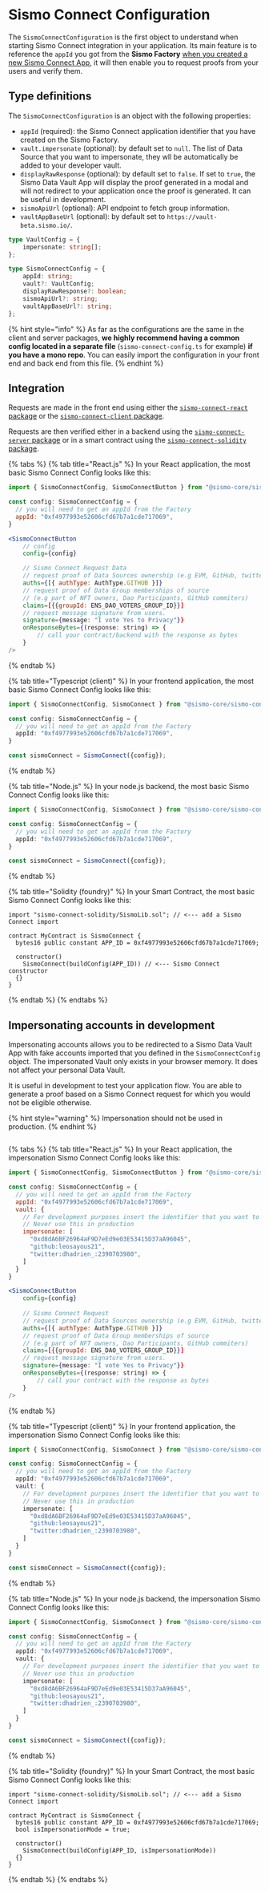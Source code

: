 # Sismo Connect Configuration

The `SismoConnectConfiguration` is the first object to understand when starting Sismo Connect integration in your application. Its main feature is to reference the `appId` you got from the **Sismo Factory** [when you created a new Sismo Connect App](../tutorials/create-a-sismo-connect-app.md), it will then enable you to request proofs from your users and verify them.

## Type definitions&#x20;

The `SismoConnectConfiguration` is an object with the following properties:

* `appId` (required): the Sismo Connect application identifier that you have created on the Sismo Factory.
* `vault.impersonate` (optional): by default set to `null`. The list of Data Source that you want to impersonate, they wll be automatically be added to your developer vault.
* `displayRawResponse` (optional): by default set to `false`. If set to `true`, the Sismo Data Vault App will display the proof generated in a modal and will not redirect to your application once the proof is generated. It can be useful in development.&#x20;
* `sismoApiUrl` (optional): API endpoint to fetch group information.
* `vaultAppBaseUrl` (optional): by default set to `https://vault-beta.sismo.io/`.

```typescript
type VaultConfig = {
    impersonate: string[];
};

type SismoConnectConfig = {
    appId: string;
    vault?: VaultConfig;
    displayRawResponse?: boolean;
    sismoApiUrl?: string;
    vaultAppBaseUrl?: string;
};
```

{% hint style="info" %}
As far as the configurations are the same in the client and server packages, **we highly recommend having a common config located in a separate file** (`sismo-connect-config.ts` for example) **if you have a mono repo**. You can easily import the configuration in your front end and back end from this file.
{% endhint %}

## Integration

Requests are made in the front end using either the [`sismo-connect-react` package](packages/react.md) or the [`sismo-connect-client` package](packages/client.md).

Requests are then verified either in a backend using the [`sismo-connect-server` package](packages/server.md) or in a smart contract using the [`sismo-connect-solidity` package](packages/solidity.md).

{% tabs %}
{% tab title="React.js" %}
In your React application, the most basic Sismo Connect Config looks like this:

```jsx
import { SismoConnectConfig, SismoConnectButton } from "@sismo-core/sismo-connect-react";

const config: SismoConnectConfig = {
  // you will need to get an appId from the Factory
  appId: "0xf4977993e52606cfd67b7a1cde717069", 
}

<SismoConnectButton
    // config
    config={config}

    // Sismo Connect Request Data
    // request proof of Data Sources ownership (e.g EVM, GitHub, twitter or telegram)
    auths={[{ authType: AuthType.GITHUB }]}
    // request proof of Data Group memberships of source
    // (e.g part of NFT owners, Dao Participants, GitHub commiters)
    claims=[{{groupId: ENS_DAO_VOTERS_GROUP_ID}}]
    // request message signature from users.
    signature={message: "I vote Yes to Privacy"}}
    onResponseBytes={(response: string) => {
        // call your contract/backend with the response as bytes
    }
/>

```
{% endtab %}

{% tab title="Typescript (client)" %}
In your frontend application, the most basic Sismo Connect Config looks like this:

```typescript
import { SismoConnectConfig, SismoConnect } from "@sismo-core/sismo-connect-client";

const config: SismoConnectConfig = {
  // you will need to get an appId from the Factory
  appId: "0xf4977993e52606cfd67b7a1cde717069", 
}

const sismoConnect = SismoConnect({config});
```
{% endtab %}

{% tab title="Node.js" %}
In your node.js backend, the most basic Sismo Connect Config looks like this:

```typescript
import { SismoConnectConfig, SismoConnect } from "@sismo-core/sismo-connect-server";

const config: SismoConnectConfig = {
  // you will need to get an appId from the Factory
  appId: "0xf4977993e52606cfd67b7a1cde717069", 
}

const sismoConnect = SismoConnect({config});
```
{% endtab %}

{% tab title="Solidity (foundry)" %}
In your Smart Contract, the most basic Sismo Connect Config looks like this:

```solidity
import "sismo-connect-solidity/SismoLib.sol"; // <--- add a Sismo Connect import

contract MyContract is SismoConnect {
  bytes16 public constant APP_ID = 0xf4977993e52606cfd67b7a1cde717069;
  
  constructor()
    SismoConnect(buildConfig(APP_ID)) // <--- Sismo Connect constructor
  {}
}
```
{% endtab %}
{% endtabs %}

## Impersonating accounts in development

Impersonating accounts allows you to be redirected to a Sismo Data Vault App with fake accounts imported that you defined in the `SismoConnectConfig` object. The impersonated Vault only exists in your browser memory. It does not affect your personal Data Vault.&#x20;

It is useful in development to test your application flow. You are able to generate a proof based on a Sismo Connect request for which you would not be eligible otherwise.&#x20;

{% hint style="warning" %}
Impersonation should not be used in production.
{% endhint %}

<figure><img src="../../.gitbook/assets/Capture d’écran 2023-06-16 à 13.17.15.png" alt=""><figcaption></figcaption></figure>

{% tabs %}
{% tab title="React.js" %}
In your React application, the impersonation Sismo Connect Config looks like this:

```jsx
import { SismoConnectConfig, SismoConnectButton } from "@sismo-core/sismo-connect-react";

const config: SismoConnectConfig = {
  // you will need to get an appId from the Factory
  appId: "0xf4977993e52606cfd67b7a1cde717069", 
  vault: {
    // For development purposes insert the identifier that you want to impersonate here
    // Never use this in production
    impersonate: [
      "0xd8dA6BF26964aF9D7eEd9e03E53415D37aA96045",
      "github:leosayous21",
      "twitter:dhadrien_:2390703980",
    ]
  }
}

<SismoConnectButton
    config={config}
    
    // Sismo Connect Request
    // request proof of Data Sources ownership (e.g EVM, GitHub, twitter or telegram)
    auths={[{ authType: AuthType.GITHUB }]}
    // request proof of Data Group memberships of source
    // (e.g part of NFT owners, Dao Participants, GitHub commiters)
    claims=[{{groupId: ENS_DAO_VOTERS_GROUP_ID}}]
    // request message signature from users.
    signature={message: "I vote Yes to Privacy"}}
    onResponseBytes={(response: string) => {
        // call your contract with the response as bytes
    }
/>

```
{% endtab %}

{% tab title="Typescript (client)" %}
In your frontend application, the impersonation Sismo Connect Config looks like this:

```typescript
import { SismoConnectConfig, SismoConnect } from "@sismo-core/sismo-connect-client";

const config: SismoConnectConfig = {
  // you will need to get an appId from the Factory
  appId: "0xf4977993e52606cfd67b7a1cde717069", 
  vault: {
    // For development purposes insert the identifier that you want to impersonate here
    // Never use this in production
    impersonate: [
      "0xd8dA6BF26964aF9D7eEd9e03E53415D37aA96045",
      "github:leosayous21",
      "twitter:dhadrien_:2390703980",
    ]
  }
}

const sismoConnect = SismoConnect({config});
```
{% endtab %}

{% tab title="Node.js" %}
In your node.js backend, the impersonation Sismo Connect Config looks like this:

```typescript
import { SismoConnectConfig, SismoConnect } from "@sismo-core/sismo-connect-server";

const config: SismoConnectConfig = {
  // you will need to get an appId from the Factory
  appId: "0xf4977993e52606cfd67b7a1cde717069", 
  vault: {
    // For development purposes insert the identifier that you want to impersonate here
    // Never use this in production
    impersonate: [
      "0xd8dA6BF26964aF9D7eEd9e03E53415D37aA96045",
      "github:leosayous21",
      "twitter:dhadrien_:2390703980",
    ]
  }
}

const sismoConnect = SismoConnect({config});
```
{% endtab %}

{% tab title="Solidity (foundry)" %}
In your Smart Contract, the most basic Sismo Connect Config looks like this:

```solidity
import "sismo-connect-solidity/SismoLib.sol"; // <--- add a Sismo Connect import

contract MyContract is SismoConnect {
  bytes16 public constant APP_ID = 0xf4977993e52606cfd67b7a1cde717069;
  bool isImpersonationMode = true;
  
  constructor()
    SismoConnect(buildConfig(APP_ID, isImpersonationMode))
  {}
}
```
{% endtab %}
{% endtabs %}
